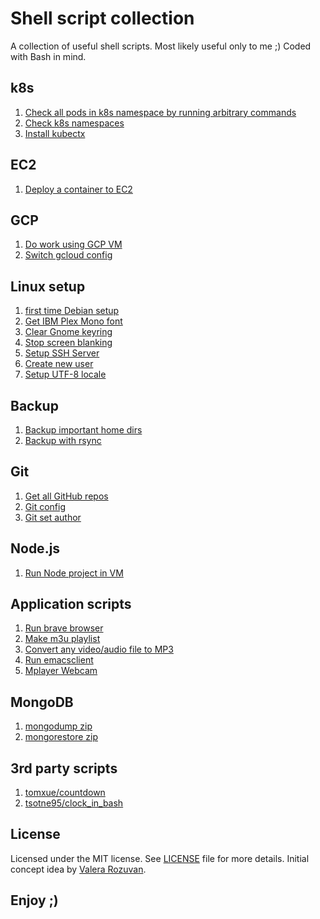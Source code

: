 # Shell script collection

A collection of useful shell scripts. Most likely useful only to me ;) Coded with Bash in mind.

## k8s

1. [Check all pods in k8s namespace by running arbitrary commands](k8s/check_pods.sh)
2. [Check k8s namespaces](k8s/check-k8s-namespaces.sh)
3. [Install kubectx](k8s/install-kubectx.sh)

## EC2

1. [Deploy a container to EC2](ec2/deploy-container-ec2.sh)

## GCP

1. [Do work using GCP VM](gcp/do-work-using-gcp-vm.sh)
2. [Switch gcloud config](gcp/switch-gcloud-config.sh)

## Linux setup

1. [first time Debian setup](linux-setup/debian-setup.sh)
2. [Get IBM Plex Mono font](linux-setup/get-ibm-plex-mono-font.sh)
3. [Clear Gnome keyring](linux-setup/clear-keyring.sh)
4. [Stop screen blanking](linux-setup/stop-screen-blanking.sh)
5. [Setup SSH Server](linux-setup/setup-ssh-server.sh)
6. [Create new user](linux-setup/create-new-user.sh)
7. [Setup UTF-8 locale](linux-setup/setup-utf-8-locale.sh)

## Backup

1. [Backup important home dirs](backup/backup_s.sh)
2. [Backup with rsync](backup/backup-with-rsync.sh)

## Git

1. [Get all GitHub repos](git/get-all-git-repos.sh)
2. [Git config](git/git-config.sh)
3. [Git set author](git/git-set-author.sh)

## Node.js

1. [Run Node project in VM](nodejs/run-node-project-in-vm.sh)

## Application scripts

1. [Run brave browser](app-scripts/run-brave.sh)
2. [Make m3u playlist](app-scripts/make-m3u-playlist.sh)
3. [Convert any video/audio file to MP3](app-scripts/convert-to-mp3.sh)
4. [Run emacsclient](app-scripts/run-emacsclient.sh)
5. [Mplayer Webcam](app-scripts/mplayer-webcam.sh)

## MongoDB

1. [mongodump zip](mongodb/mongodump-zip.sh)
2. [mongorestore zip](mongodb/mongorestore-zip.sh)

## 3rd party scripts

1. [tomxue/countdown](https://github.com/tomxue/countdown)
2. [tsotne95/clock_in_bash](https://github.com/tsotne95/clock_in_bash)

## License

Licensed under the MIT license. See [LICENSE](LICENSE) file for more details.
Initial concept idea by [Valera Rozuvan](https://valera.rozuvan.net/).

## Enjoy ;)
